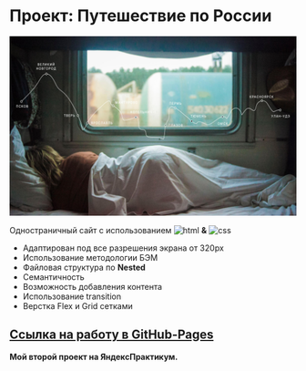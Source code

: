 # Проект: Путешествие по России

<img src="./images/lead-polka.jpg" alt="html" width="520px"/>


Одностраничный сайт с использованием
![html](https://user-images.githubusercontent.com/86429443/168260440-17d833b9-8724-42bc-8660-d2b9a5e6f21d.svg)
**&**
![css](https://user-images.githubusercontent.com/86429443/168260510-5e7372c7-20ef-4c1a-911f-0571d5d02bf5.svg)


* Адаптирован под все разрешения экрана от 320px
* Использование методологии БЭМ
* Файловая структура по **Nested**
* Семантичность
* Возможность добавления контента
* Использование transition
* Верстка Flex и Grid сетками


## [Ссылка на работу в GitHub-Pages](https://remixfx.github.io/russian-travel/)

__Мой второй проект на ЯндексПрактикум.__
